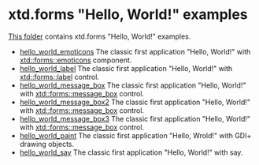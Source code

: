 # xtd.forms "Hello, World!" examples

[This folder](..) contains xtd.forms "Hello, World!" examples.

* [hello_world_emoticons](hello_world_emoticons/README.md) The classic first application "Hello, World!" with  [xtd::forms::emoticons](https://codedocs.xyz/gammasoft71/xtd/classxtd_1_1forms_1_1emoticons.html) component.
* [hello_world_label](hello_world_label/README.md) The classic first application "Hello, World!" with  [xtd::forms::label](../../../src/xtd.forms/include/xtd/forms/label.h) control.
* [hello_world_message_box](hello_world_message_box/README.md) The classic first application "Hello, World!" with [xtd::forms::message_box](../../../src/xtd.forms/include/xtd/forms/message_box.h) control.
* [hello_world_message_box2](hello_world_message_box2/README.md) The classic first application "Hello, World!" with [xtd::forms::message_box](../../../src/xtd.forms/include/xtd/forms/message_box.h) control.
* [hello_world_message_box3](hello_world_message_box3/README.md) The classic first application "Hello, World!" with [xtd::forms::message_box](../../../src/xtd.forms/include/xtd/forms/message_box.h) control.
* [hello_world_paint](hello_world_paint/README.md) The classic first application "Hello, Wrold!" with GDI+ drawing objects.
* [hello_world_say](hello_world_say/README.md) The classic first application "Hello, World!" with say.
